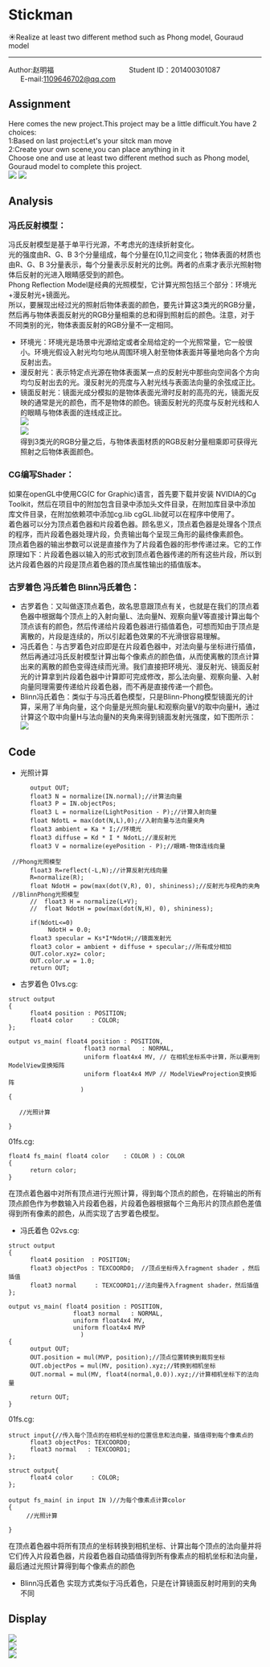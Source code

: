 # Stickman
:sunny:Realize at least two different method such as Phong model, Gouraud model<br>
__________________________________________________________________________________________
Author:赵明福                                        Student ID：201400301087                            E-mail:1109646702@qq.com<br>
## Assignment
Here comes the new project.This project may be a little difficult.You have 2 choices: <br>
1:Based on last project:Let's your sitck man move<br>
2:Create your own scene,you can place anything in it<br>
Choose one and use at least two different method such as Phong model, Gouraud model to complete this project.<br>
![](https://github.com/Chicharito999/ImageCache/raw/master/image/图片24.png) 
![](https://github.com/Chicharito999/ImageCache/raw/master/image/图片25.png)
## Analysis
### 冯氏反射模型：
冯氏反射模型是基于单平行光源，不考虑光的连续折射变化。<br>
光的强度由R、G、B 3个分量组成，每个分量在[0,1]之间变化；物体表面的材质也由R、G、B 3分量表示，每个分量表示反射光的比例。两者的点乘才表示光照射物体后反射的光进入眼睛感受到的颜色。<br>
Phong Reflection Model是经典的光照模型，它计算光照包括三个部分：环境光+漫反射光+镜面光。<br>
所以，要展现出经过光的照射后物体表面的颜色，要先计算这3类光的RGB分量，然后再与物体表面反射光的RGB分量相乘的总和得到照射后的颜色。注意，对于不同类别的光，物体表面反射的RGB分量不一定相同。<br>
* 环境光：环境光是场景中光源给定或者全局给定的一个光照常量，它一般很小。环境光假设入射光均匀地从周围环境入射至物体表面并等量地向各个方向反射出去。<br>
* 漫反射光：表示特定点光源在物体表面某一点的反射光中那些向空间各个方向均匀反射出去的光。漫反射光的亮度与入射光线与表面法向量的余弦成正比。<br>
* 镜面反射光：镜面光成分模拟的是物体表面光滑时反射的高亮的光，镜面光反映的通常是光的颜色，而不是物体的颜色。镜面反射光的亮度与反射光线和人的眼睛与物体表面的连线成正比。<br>
![](https://github.com/Chicharito999/ImageCache/raw/master/image/图片27.png)<br>
![](https://github.com/Chicharito999/ImageCache/raw/master/image/图片26.png)<br>
得到3类光的RGB分量之后，与物体表面材质的RGB反射分量相乘即可获得光照射之后物体表面颜色。<br>
 
### CG编写Shader：
如果在openGL中使用CG(C for Graphic)语言，首先要下载并安装 NVIDIA的Cg Toolkit，然后在项目中的附加包含目录中添加头文件目录，在附加库目录中添加库文件目录，在附加依赖项中添加cg.lib cgGL.lib就可以在程序中使用了。<br>
着色器可以分为顶点着色器和片段着色器。顾名思义，顶点着色器是处理各个顶点的程序，而片段着色器处理片段，负责输出每个呈现三角形的最终像素颜色。<br>
顶点着色器的输出参数可以说是直接作为了片段着色器的形参传递过来。它的工作原理如下：片段着色器以输入的形式收到顶点着色器传递的所有这些片段，所以到达片段着色器的片段是顶点着色器的顶点属性输出的插值版本。<br>

### 古罗着色 冯氏着色 Blinn冯氏着色：
* 古罗着色：又叫做逐顶点着色，故名思意跟顶点有关，也就是在我们的顶点着色器中根据每个顶点上的入射向量L、法向量N、观察向量V等直接计算出每个顶点该有的颜色，然后传递给片段着色器进行插值着色，可想而知由于顶点是离散的，片段是连续的，所以引起着色效果的不光滑很容易理解。<br> 
* 冯氏着色：与古罗着色对应即是在片段着色器中，对法向量与坐标进行插值，然后再通过冯氏反射模型计算出每个像素点的颜色值，从而使离散的顶点计算出来的离散的颜色变得连续而光滑。我们直接把环境光、漫反射光、镜面反射光的计算拿到片段着色器中计算即可完成修改，那么法向量、观察向量、入射向量同理需要传递给片段着色器，而不再是直接传递一个颜色。<br> 
* Blinn冯氏着色：类似于与冯氏着色模型，只是Blinn-Phong模型镜面光的计算，采用了半角向量，这个向量是光照向量L和观察向量V的取中向量H，通过计算这个取中向量H与法向量N的夹角来得到镜面发射光强度，如下图所示：<br> 
![](https://github.com/Chicharito999/ImageCache/raw/master/image/图片28.png)<br>
## Code
* 光照计算
```cg
      output OUT;
      float3 N = normalize(IN.normal);//计算法向量
      float3 P = IN.objectPos;
      float3 L = normalize(LightPosition - P);//计算入射向量
      float NdotL = max(dot(N,L),0);//入射向量与法向量夹角
      float3 ambient = Ka * I;//环境光
      float3 diffuse = Kd * I * NdotL;//漫反射光
      float3 V = normalize(eyePosition - P);//眼睛-物体连线向量  

 //Phong光照模型
      float3 R=reflect(-L,N);//计算反射光线向量
      R=normalize(R);
      float NdotH = pow(max(dot(V,R), 0), shininess);//反射光与视角的夹角
 //BlinnPhong光照模型
      //  float3 H = normalize(L+V);
      //  float NdotH = pow(max(dot(N,H), 0), shininess);

      if(NdotL<=0)
           NdotH = 0.0;
      float3 specular = Ks*I*NdotH;//镜面发射光
      float3 color = ambient + diffuse + specular;//所有成分相加
      OUT.color.xyz= color;
      OUT.color.w = 1.0;
      return OUT;
```
* 古罗着色
01vs.cg:<br>
```cg
struct output
{
      float4 position : POSITION; 
      float4 color     : COLOR; 
};
 
output vs_main( float4 position : POSITION,
                     float3 normal   : NORMAL,
                     uniform float4x4 MV, // 在相机坐标系中计算，所以要用到ModelView变换矩阵
                     uniform float4x4 MVP // ModelViewProjection变换矩阵
                    )
{

   //光照计算

}
```
01fs.cg:<br>
```cg
float4 fs_main( float4 color    : COLOR ) : COLOR
{
      return color;
}  
```
在顶点着色器中对所有顶点进行光照计算，得到每个顶点的颜色，在将输出的所有顶点颜色作为参数输入片段着色器，片段着色器根据每个三角形片的顶点颜色差值得到所有像素的颜色，从而实现了古罗着色模型。<br>
* 冯氏着色
02vs.cg:<br>
```cg
struct output
{
      float4 position  : POSITION;    
      float3 objectPos : TEXCOORD0;  //顶点坐标传入fragment shader ，然后插值
      float3 normal     : TEXCOORD1;//法向量传入fragment shader，然后插值
};
 
output vs_main( float4 position : POSITION,
                  float3 normal   : NORMAL,
                  uniform float4x4 MV,
                  uniform float4x4 MVP
                    )
{
      output OUT;
      OUT.position = mul(MVP, position);//顶点位置转换到裁剪坐标
      OUT.objectPos = mul(MV, position).xyz;//转换到相机坐标
      OUT.normal = mul(MV, float4(normal,0.0)).xyz;//计算相机坐标下的法向量
 
      return OUT;
}
```
01fs.cg:<br>
```cg
struct input{//传入每个顶点的在相机坐标的位置信息和法向量，插值得到每个像素点的
      float3 objectPos: TEXCOORD0;   
      float3 normal   : TEXCOORD1;
};
 
struct output{
      float4 color     : COLOR;
};
 
output fs_main( in input IN )//为每个像素点计算color
{
     //光照计算

}
```
在顶点着色器中将所有顶点的坐标转换到相机坐标、计算出每个顶点的法向量并将它们传入片段着色器，片段着色器自动插值得到所有像素点的相机坐标和法向量，最后通过光照计算得到每个像素点的颜色<br>
* Blinn冯氏着色
实现方式类似于冯氏着色，只是在计算镜面反射时用到的夹角不同<br>

## Display
![](https://github.com/Chicharito999/ImageCache/raw/master/image/EV~2017.04_clip2.gif)<br>
![](https://github.com/Chicharito999/ImageCache/raw/master/image/EV~2017.04_clip3.gif)<br>
![](https://github.com/Chicharito999/ImageCache/raw/master/image/EV~2017.04_clip4.gif) 
 
